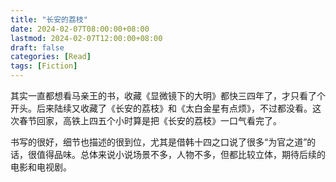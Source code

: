 ```yaml
---
title: "长安的荔枝"
date: 2024-02-07T08:00:00+08:00
lastmod: 2024-02-07T12:00:00+08:00
draft: false
categories: [Read]
tags: [Fiction]
---
```


其实一直都想看马亲王的书，收藏《显微镜下的大明》都快三四年了，才只看了个开头。后来陆续又收藏了《长安的荔枝》和《太白金星有点烦》，不过都没看。这次春节回家，高铁上四五个小时算是把《长安的荔枝》一口气看完了。

书写的很好，细节也描述的很到位，尤其是借韩十四之口说了很多“为官之道”的话，很值得品味。总体来说小说场景不多，人物不多，但都比较立体，期待后续的电影和电视剧。
